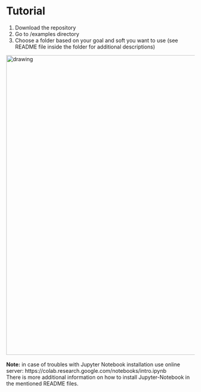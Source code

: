 # Tutorial

1. Download the repository
2. Go to /examples directory
3. Choose a folder based on your goal and soft you want to use (see README file inside the folder for additional descriptions)

<img src="../images/picture_tutorial.png" alt="drawing" width="800"/>
<br/>
<br/>
<strong>Note:</strong>
in case of troubles with Jupyter Notebook installation use online server:
https://colab.research.google.com/notebooks/intro.ipynb <br/>
There is more additional information on how to install Jupyter-Notebook in the mentioned README files.
